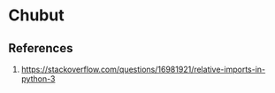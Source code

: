 # Chubut

## References
1. https://stackoverflow.com/questions/16981921/relative-imports-in-python-3

